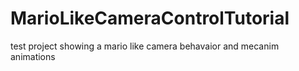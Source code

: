 MarioLikeCameraControlTutorial
==============================

test project showing a mario like camera behavaior and mecanim animations
